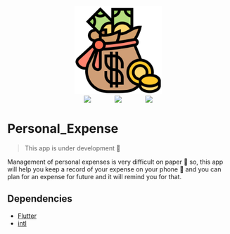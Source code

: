 <div align="center">
  <img width="200px" src="https://raw.githubusercontent.com/IIvexII/Personal_Expense/main/assets/icon.png"/>
  <br />
  <img src="https://img.shields.io/badge/flutter-1.22.6-blue?logo=gitpod&style=flat-square" />
  <img style="margin-left: 50px" src="https://img.shields.io/badge/Status-under%20developement-yellow?style=flat-square" />
  <img style="margin-left: 50px" src="https://img.shields.io/badge/Platform-Android-green?style=flat-square&logo=android" />
  
  
</div>

# Personal_Expense

> This app is under development :construction:

Management of personal expenses is very difficult on paper :pencil: so, this app will help you keep a record of your expense  on your phone :iphone: and you can plan for an expense for future and it will remind you for that.

## Dependencies
- [Flutter](https://flutter.dev/)
- [intl](https://pub.dev/packages/intl)
